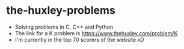 # the-huxley-problems
- Solving problems in C, C++ and Python
- The link for a K problem is https://www.thehuxley.com/problem/K
- I'm currently in the top 70 scorers of the website xD
